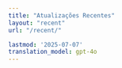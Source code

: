 ```yaml
---
title: "Atualizações Recentes"
layout: "recent"
url: "/recent/"

lastmod: '2025-07-07'
translation_model: gpt-4o
---
```


<!-- A animação da serpente será adicionada via template --> 